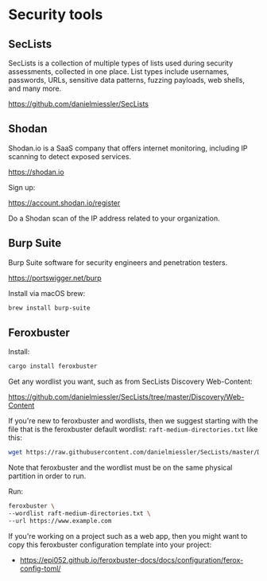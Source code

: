 # Security tools

## SecLists

SecLists is a collection of multiple types of lists used during security assessments, collected in one place. List types include usernames, passwords, URLs, sensitive data patterns, fuzzing payloads, web shells, and many more. 

https://github.com/danielmiessler/SecLists


## Shodan

Shodan.io is a SaaS company that offers internet monitoring, including IP scanning to detect exposed services.

https://shodan.io

Sign up:

https://account.shodan.io/register

Do a Shodan scan of the IP address related to your organization.


## Burp Suite

Burp Suite software for security engineers and penetration testers.

https://portswigger.net/burp

Install via macOS brew:

```sh
brew install burp-suite
```

## Feroxbuster

Install:

```sh
cargo install feroxbuster
```

Get any wordlist you want, such as from SecLists Discovery Web-Content:

https://github.com/danielmiessler/SecLists/tree/master/Discovery/Web-Content

If you're new to feroxbuster and wordlists, then we suggest starting with the file that is the feroxbuster default wordlist: `raft-medium-directories.txt` like this:

```sh
wget https://raw.githubusercontent.com/danielmiessler/SecLists/master/Discovery/Web-Content/raft-medium-directories.txt
```

Note that feroxbuster and the wordlist must be on the same physical partition in order to run.

Run:

```sh
feroxbuster \
--wordlist raft-medium-directories.txt \
--url https://www.example.com
```

If you're working on a project such as a web app, then you might want to copy this feroxbuster configuration template into your project:

* https://epi052.github.io/feroxbuster-docs/docs/configuration/ferox-config-toml/

